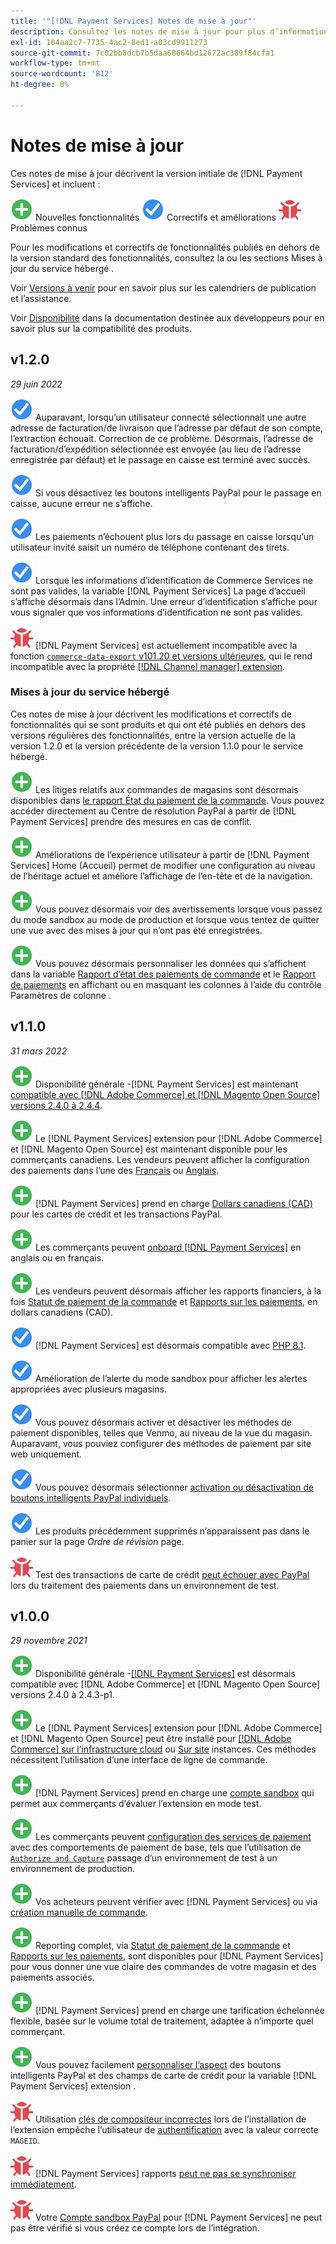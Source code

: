 ```yaml
---
title: '"[!DNL Payment Services] Notes de mise à jour"'
description: Consultez les notes de mise à jour pour plus d’informations sur toutes les [!DNL Payment Services] versions.
exl-id: 104aa2c7-7735-4ac2-8ed1-a03cd9911273
source-git-commit: 7c02bb8dcb7b5daa68664bd12672ac389f84cfa1
workflow-type: tm+mt
source-wordcount: '812'
ht-degree: 0%

---
```


# Notes de mise à jour

Ces notes de mise à jour décrivent la version initiale de [!DNL Payment Services] et incluent :

![Nouveau](../assets/new.svg) Nouvelles fonctionnalités
![Correction d’un problème](../assets/fix.svg) Correctifs et améliorations
![Problème connu](../assets/bug.svg) Problèmes connus

Pour les modifications et correctifs de fonctionnalités publiés en dehors de la version standard des fonctionnalités, consultez la ou les sections Mises à jour du service hébergé .

Voir [Versions à venir](https://devdocs.magento.com/release/) pour en savoir plus sur les calendriers de publication et l’assistance.

Voir [Disponibilité](https://devdocs.magento.com/release/availability.html) dans la documentation destinée aux développeurs pour en savoir plus sur la compatibilité des produits.

## v1.2.0

_29 juin 2022_

![Correction d’un problème](../assets/fix.svg)<!-- Issue PAY-3264 --> Auparavant, lorsqu’un utilisateur connecté sélectionnait une autre adresse de facturation/de livraison que l’adresse par défaut de son compte, l’extraction échouait. Correction de ce problème. Désormais, l’adresse de facturation/d’expédition sélectionnée est envoyée (au lieu de l’adresse enregistrée par défaut) et le passage en caisse est terminé avec succès.

![Correction d’un problème](../assets/fix.svg)<!-- Issue PAY-3314 --> Si vous désactivez les boutons intelligents PayPal pour le passage en caisse, aucune erreur ne s’affiche.

![Correction d’un problème](../assets/fix.svg)<!-- Issue PAY-3330 --> Les paiements n’échouent plus lors du passage en caisse lorsqu’un utilisateur invité saisit un numéro de téléphone contenant des tirets.

![Correction d’un problème](../assets/fix.svg)<!-- Issue PAY-3338 PAY-2502 --> Lorsque les informations d’identification de Commerce Services ne sont pas valides, la variable [!DNL Payment Services] La page d’accueil s’affiche désormais dans l’Admin. Une erreur d’identification s’affiche pour vous signaler que vos informations d’identification ne sont pas valides.

![Problème connu](../assets/bug.svg)<!-- Issue PAY-0 --> [!DNL Payment Services] est actuellement incompatible avec la fonction [`commerce-data-export` v101.20 et versions ultérieures](https://github.com/magento-commerce/commerce-data-export/releases/tag/v101.2.0), qui le rend incompatible avec la propriété [[!DNL Channel manager] extension](https://experienceleague.adobe.com/docs/commerce-channels/channel-manager/guide-overview.html).

### Mises à jour du service hébergé

Ces notes de mise à jour décrivent les modifications et correctifs de fonctionnalités qui se sont produits et qui ont été publiés en dehors des versions régulières des fonctionnalités, entre la version actuelle de la version 1.2.0 et la version précédente de la version 1.1.0 pour le service hébergé.

![Nouveau](../assets/new.svg)<!-- Issue PAY-1720 --> Les litiges relatifs aux commandes de magasins sont désormais disponibles dans [le rapport État du paiement de la commande](https://experienceleague.adobe.com/docs/commerce-merchant-services/payment-services/reporting/order-payment-status.html#view-disputes). Vous pouvez accéder directement au Centre de résolution PayPal à partir de [!DNL Payment Services] prendre des mesures en cas de conflit.

![Nouveau](../assets/new.svg)<!-- Issue PAY-2854 --> Améliorations de l’expérience utilisateur à partir de [!DNL Payment Services] Home (Accueil) permet de modifier une configuration au niveau de l’héritage actuel et améliore l’affichage de l’en-tête et de la navigation.

![Nouveau](../assets/new.svg)<!-- Issue PAY-2854 --> Vous pouvez désormais voir des avertissements lorsque vous passez du mode sandbox au mode de production et lorsque vous tentez de quitter une vue avec des mises à jour qui n’ont pas été enregistrées.

![Nouveau](../assets/new.svg)<!-- Issue PAY-2761 --> Vous pouvez désormais personnaliser les données qui s’affichent dans la variable [Rapport d’état des paiements de commande](https://experienceleague.adobe.com/docs/commerce-merchant-services/payment-services/reporting/order-payment-status.html#show-and-hide-columns) et le [Rapport de paiements](https://experienceleague.adobe.com/docs/commerce-merchant-services/payment-services/reporting/payouts.html#show-and-hide-columns) en affichant ou en masquant les colonnes à l’aide du contrôle Paramètres de colonne .

## v1.1.0

_31 mars 2022_

![Nouveau](../assets/new.svg)<!-- Issue PAY-2127 --> Disponibilité générale -[!DNL Payment Services] est maintenant [compatible avec [!DNL Adobe Commerce] et [!DNL Magento Open Source] versions 2.4.0 à 2.4.4](https://devdocs.magento.com/release/availability.html#compatibility).

![Nouveau](../assets/new.svg)<!-- Issue PAY-2682 --> Le [!DNL Payment Services] extension pour [!DNL Adobe Commerce] et [!DNL Magento Open Source] est maintenant disponible pour les commerçants canadiens. Les vendeurs peuvent afficher la configuration des paiements dans l’une des [Français](https://experienceleague.adobe.com/docs/commerce-merchant-services/payment-services/overview.md#accepted-credit-cards-and-currencies) ou [Anglais](https://experienceleague.adobe.com/docs/commerce-merchant-services/payment-services/overview.md#accepted-credit-cards-and-currencies).

![Nouveau](../assets/new.svg)<!-- Issue PAY-2681 --> [!DNL Payment Services] prend en charge [Dollars canadiens (CAD)](overview.md#accepted-credit-cards-and-currencies) pour les cartes de crédit et les transactions PayPal.

![Nouveau](../assets/new.svg)<!-- Issue PAY-2680 --> Les commerçants peuvent [onboard [!DNL Payment Services]](onboard.md) en anglais ou en français.

![Nouveau](../assets/new.svg)<!-- Issue PAY-2678 --> Les vendeurs peuvent désormais afficher les rapports financiers, à la fois [Statut de paiement de la commande](order-payment-status.md) et [Rapports sur les paiements](payouts.md), en dollars canadiens (CAD).

![Correction d’un problème](../assets/fix.svg)<!-- Issue PAY-2710 --> [!DNL Payment Services] est désormais compatible avec [PHP 8.1](https://www.php.net/releases/8.1/en.php).

![Correction d’un problème](../assets/fix.svg)<!-- Issue PAY-3017 --> Amélioration de l’alerte du mode sandbox pour afficher les alertes appropriées avec plusieurs magasins.

![Correction d’un problème](../assets/fix.svg)<!-- Issue PAY-2742 --> Vous pouvez désormais activer et désactiver les méthodes de paiement disponibles, telles que Venmo, au niveau de la vue du magasin. Auparavant, vous pouviez configurer des méthodes de paiement par site web uniquement.

![Correction d’un problème](../assets/fix.svg)<!-- Issue PAY-2277 --> Vous pouvez désormais sélectionner [activation ou désactivation de boutons intelligents PayPal individuels](settings.md#payment-buttons).

![Correction d’un problème](../assets/fix.svg)<!-- Issue PAY-2561 --> Les produits précédemment supprimés n’apparaissent pas dans le panier sur la page _Ordre de révision_ page.

![Problème connu](../assets/bug.svg)<!-- Issue PAY-2842 --> Test des transactions de carte de crédit [peut échouer avec PayPal](https://support.magento.com/hc/en-us/articles/5201041963917) lors du traitement des paiements dans un environnement de test.

## v1.0.0

_29 novembre 2021_

![Nouveau](../assets/new.svg)<!-- Issue PAY-2127 --> Disponibilité générale -[[!DNL Payment Services]](https://marketplace.magento.com/magento-payment-services.html) est désormais compatible avec [!DNL Adobe Commerce] et [!DNL Magento Open Source] versions 2.4.0 à 2.4.3-p1.

![Nouveau](../assets/new.svg)<!-- Issue PAY-124 --> Le [!DNL Payment Services] extension pour [!DNL Adobe Commerce] et [!DNL Magento Open Source] peut être installé pour [[!DNL Adobe Commerce] sur l’infrastructure cloud](install.md#adobe-commerce-on-cloud-infrastructure) ou [Sur site](install.md#on-premises) instances. Ces méthodes nécessitent l’utilisation d’une interface de ligne de commande.

![Nouveau](../assets/new.svg)<!-- Issue PAY-1986 --> [!DNL Payment Services] prend en charge une [compte sandbox](sandbox.md) qui permet aux commerçants d’évaluer l’extension en mode test.

![Nouveau](../assets/new.svg)<!-- Issue PAY-666 --> Les commerçants peuvent [configuration des services de paiement](settings.md) avec des comportements de paiement de base, tels que l’utilisation de [`Authorize and Capture`](production.md#set-payment-services-as-payment-method) passage d’un environnement de test à un environnement de production.

![Nouveau](../assets/new.svg)<!-- Issue PAY-780 --> Vos acheteurs peuvent vérifier avec [!DNL Payment Services] ou via [création manuelle de commande](create-order.md).

![Nouveau](../assets/new.svg)<!-- Issue PAY-1856 --> Reporting complet, via [Statut de paiement de la commande](order-payment-status.md) et [Rapports sur les paiements](payouts.md), sont disponibles pour [!DNL Payment Services] pour vous donner une vue claire des commandes de votre magasin et des paiements associés.

![Nouveau](../assets/new.svg)<!-- Issue PAY-311 --> [!DNL Payment Services] prend en charge une tarification échelonnée flexible, basée sur le volume total de traitement, adaptée à n’importe quel commerçant.

![Nouveau](../assets/new.svg)<!-- Issue PAY-1443 --> Vous pouvez facilement [personnaliser l’aspect](payments-options.md) des boutons intelligents PayPal et des champs de carte de crédit pour la variable [!DNL Payment Services] extension .

![Problème connu](../assets/bug.svg)<!-- Issue PAY-2473 --> Utilisation [clés de compositeur incorrectes](https://support.magento.com/hc/en-us/articles/4406603542541) lors de l’installation de l’extension empêche l’utilisateur de [authentification](https://devdocs.magento.com/guides/v2.4/install-gde/prereq/connect-auth.html) avec la valeur correcte `MAGEID`.

![Problème connu](../assets/bug.svg)<!-- Issue PAY-2474 --> [!DNL Payment Services] rapports [peut ne pas se synchroniser immédiatement](https://support.magento.com/hc/en-us/articles/4406114741517).

![Problème connu](../assets/bug.svg)<!-- Issue PAY-2475 --> Votre [Compte sandbox PayPal](https://support.magento.com/hc/en-us/articles/4406954952461) pour [!DNL Payment Services] ne peut pas être vérifié si vous créez ce compte lors de l’intégration.

